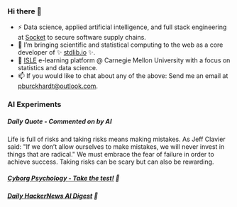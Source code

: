 ### Hi there 👋

-   ⚡ Data science, applied artificial intelligence, and full stack engineering at [Socket](https://socket.dev) to secure software supply chains.
-   🔭 I’m bringing scientific and statistical computing to the web as a core developer of ✨ [stdlib.io](https://stdlib.io) ✨.
-   📖 [ISLE](https://stat.cmu.edu/isle) e-learning platform @ Carnegie Mellon University with a focus on statistics and data science.
-   📫 If you would like to chat about any of the above: Send me an email at [pburckhardt@outlook.com](mailto:pburckhardt@outlook.com).

### AI Experiments

##### Daily Quote - Commented on by AI

<!-- <quote> -->

Life is full of risks and taking risks means making mistakes. As Jeff Clavier said: "If we don’t allow ourselves to make mistakes, we will never invest in things that are radical." We must embrace the fear of failure in order to achieve success. Taking risks can be scary but can also be rewarding.

<!-- </quote> -->

##### [Cyborg Psychology - Take the test!](http://cyborg-psychology.com/) 🚀 
##### [Daily HackerNews AI Digest](https://ai-digest.vercel.app/) :brain:
